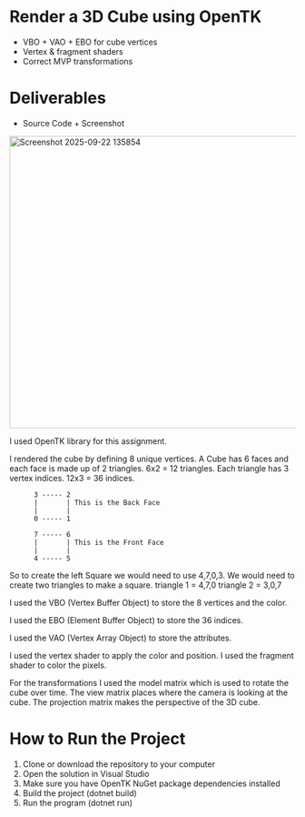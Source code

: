 # **Render a 3D Cube using OpenTK**
- VBO + VAO + EBO for cube vertices
- Vertex & fragment shaders
- Correct MVP transformations

# **Deliverables**
- Source Code + Screenshot
<img width="624" height="514" alt="Screenshot 2025-09-22 135854" src="https://github.com/user-attachments/assets/4a132b5b-5b3b-42f0-8287-f829aee34f78" />

I used OpenTK library for this assignment.

I rendered the cube by defining 8 unique vertices. A Cube has 6 faces and each face is made up of 2 triangles. 6x2 = 12 triangles. Each triangle has 3 vertex indices. 12x3 = 36 indices.

          3 ----- 2           
          |       | This is the Back Face 
          |       |
          0 ----- 1

          7 ----- 6           
          |       | This is the Front Face 
          |       |
          4 ----- 5

So to create the left Square we would need to use 4,7,0,3. We would need to create two triangles to make a square. triangle 1 = 4,7,0 triangle 2 = 3,0,7

I used the VBO (Vertex Buffer Object) to store the 8 vertices and the color.

I used the EBO (Element Buffer Object) to store the 36 indices.

I used the VAO (Vertex Array Object) to store the attributes.

I used the vertex shader to apply the color and position. I used the fragment shader to color the pixels.

For the transformations I used the model matrix which is used to rotate the cube over time. The view matrix places where the camera is looking at the cube. The projection matrix makes the perspective of the 3D cube.

# How to Run the Project

1. Clone or download the repository to your computer
2. Open the solution in Visual Studio
3. Make sure you have OpenTK NuGet package dependencies installed
4. Build the project (dotnet build)
5. Run the program (dotnet run)


